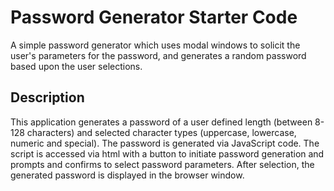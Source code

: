 # Password Generator Starter Code
A simple password generator which uses modal windows to solicit the user's parameters for the password, and generates a random password based upon the user selections.

## Description

This application generates a password of a user defined length (between 8-128 characters) and selected character types (uppercase, lowercase, numeric and special). The password is generated via JavaScript code. The script is accessed via html with a button to initiate password generation and prompts and confirms to select password parameters. After selection, the generated password is displayed in the browser window.